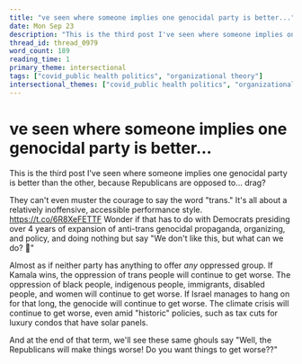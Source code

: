 ```yaml
---
title: "ve seen where someone implies one genocidal party is better..."
date: Mon Sep 23
description: "This is the third post I've seen where someone implies one genocidal party is better than the other, because Republicans are opposed to... drag? They can't..."
thread_id: thread_0979
word_count: 189
reading_time: 1
primary_theme: intersectional
tags: ["covid_public health politics", "organizational theory"]
intersectional_themes: ["covid_public health politics", "organizational theory"]
---
```


# ve seen where someone implies one genocidal party is better...

This is the third post I've seen where someone implies one genocidal party is better than the other, because Republicans are opposed to... drag?

They can't even muster the courage to say the word "trans." It's all about a relatively inoffensive, accessible performance style. https://t.co/6R8XeFETTF Wonder if that has to do with Democrats presiding over 4 years of expansion of anti-trans genocidal propaganda, organizing, and policy, and doing nothing but say "We don't like this, but what can we do? 🙁"

Almost as if neither party has anything to offer *any* oppressed group. If Kamala wins, the oppression of trans people will continue to get worse. The oppression of black people, indigenous people, immigrants, disabled people, and women will continue to get worse. If Israel manages to hang on for that long, the genocide will continue to get worse. The climate crisis will continue to get worse, even amid "historic" policies, such as tax cuts for luxury condos that have solar panels.

And at the end of that term, we'll see these same ghouls say "Well, the Republicans will make things worse! Do you want things to get worse??"